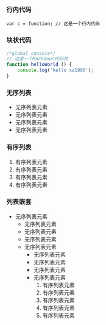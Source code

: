 ### 行内代码
`var c = function; // 这是一个行内代码`
### 块状代码
```javascript
/*global console*/
// 这是一个MarkDown代码块
function helloWorld () {
    console.log('hello xz1990');    
}
```
### 无序列表
- 无序列表元素
- 无序列表元素
- 无序列表元素
- 无序列表元素

### 有序列表

1. 有序列表元素
1. 有序列表元素
1. 有序列表元素
1. 有序列表元素

### 列表嵌套

- 无序列表元素
    - 无序列表元素
    - 无序列表元素
    - 无序列表元素
    - 无序列表元素
        - 无序列表元素
        - 无序列表元素
        - 无序列表元素
        - 无序列表元素
            1. 有序列表元素
            1. 有序列表元素
            1. 有序列表元素
            1. 有序列表元素
            1. 有序列表元素
